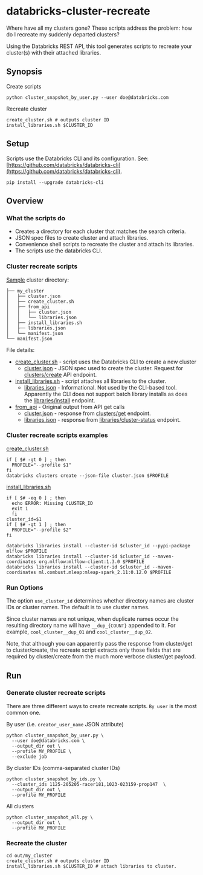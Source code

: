 # databricks-cluster-recreate

Where have all my clusters gone? These scripts address the problem: how do I recreate my suddenly departed clusters? 

Using the Databricks REST API, this tool generates scripts to recreate your cluster(s) with their attached libraries.

## Synopsis
Create scripts
```
python cluster_snapshot_by_user.py --user doe@databricks.com
```
Recreate cluster
```
create_cluster.sh # outputs cluster ID
install_libraries.sh $CLUSTER_ID
```


## Setup

Scripts use the Databricks CLI and its configuration.
See: [https://github.com/databricks/databricks-cli](https://github.com/databricks/databricks-cli).
```
pip install --upgrade databricks-cli
```

## Overview

### What the scripts do
* Creates a directory for each cluster that matches the search criteria.
* JSON spec files to create cluster and attach libraries.
* Convenience shell scripts to recreate the cluster and attach its libraries. 
* The scripts use the databricks CLI.

### Cluster recreate scripts 

[Sample](example) cluster directory:
```
├── my_cluster
│   ├── cluster.json
│   ├── create_cluster.sh
│   ├── from_api
│   │   ├── cluster.json
│   │   └── libraries.json
│   ├── install_libraries.sh
│   ├── libraries.json
│   └── manifest.json
└── manifest.json
```

File details:
* [create_cluster.sh](example/create_cluster.sh) - script uses the Databricks CLI to create a new cluster
  * [cluster.json](example/cluster.json) - JSON spec used to create the cluster. Request for [clusters/create](https://docs.databricks.com/api/latest/clusters.html#create) API endpoint.
* [install_libraries.sh](example/install_libraries.sh) - script attaches all libraries to the cluster.
  * [libraries.json](example/libraries.json) - Informational. Not used by the CLI-based tool. Apparently the CLI does not support batch library installs as does the [libraries/install](https://docs.databricks.com/dev-tools/api/latest/libraries.html#install) endpoint.
* [from_api](example/from_api) - Original output from API get calls
  * [cluster.json](example/from_api/cluster.json) - response from [clusters/get](https://docs.databricks.com/api/latest/clusters.html#get) endpoint.
  * [libraries.json](example/from_api/libraries.json) - response from [libraries/cluster-status](https://docs.databricks.com/api/latest/libraries.html#cluster-status) endpoint.

### Cluster recreate scripts examples

[create_cluster.sh](example/create_cluster.sh)
```
if [ $# -gt 0 ] ; then
  PROFILE="--profile $1"
fi
databricks clusters create --json-file cluster.json $PROFILE
```

[install_libraries.sh](example/install_libraries.sh)
```
if [ $# -eq 0 ] ; then
  echo ERROR: Missing CLUSTER_ID
  exit 1
  fi
cluster_id=$1
if [ $# -gt 1 ] ; then
  PROFILE="--profile $2"
fi

databricks libraries install --cluster-id $cluster_id --pypi-package mlflow $PROFILE
databricks libraries install --cluster-id $cluster_id --maven-coordinates org.mlflow:mlflow-client:1.3.0 $PROFILE
databricks libraries install --cluster-id $cluster_id --maven-coordinates ml.combust.mleap:mleap-spark_2.11:0.12.0 $PROFILE
```

### Run Options

The option `use_cluster_id` determines whether directory names are cluster IDs or cluster names. The default is to use cluster names.

Since cluster names are not unique, when duplicate names occur the resulting directory name will have `__dup_{COUNT}` appended to it. For example, `cool_cluster__dup_01` and `cool_cluster__dup_02`.

Note, that although you can apparently pass the response from cluster/get to cluster/create, the recreate script extracts only those fields that are required by cluster/create from the much more verbose cluster/get payload.


## Run 

### Generate cluster recreate scripts

There are three different ways to create recreate scripts. `By user` is the most common one.

By user (i.e. `creator_user_name` JSON attribute)
```
python cluster_snapshot_by_user.py \
  --user doe@databricks.com \
  --output_dir out \
  --profile MY_PROFILE \
  --exclude job
```

By cluster IDs (comma-separated cluster IDs)
```
python cluster_snapshot_by_ids.py \
  --cluster_ids 1125-205205-racer181,1023-023159-prop147  \
  --output_dir out \
  --profile MY_PROFILE
```

All clusters
```
python cluster_snapshot_all.py \
  --output_dir out \
  --profile MY_PROFILE
```

### Recreate the cluster

```
cd out/my_cluster
create_cluster.sh # outputs cluster ID
install_libraries.sh $CLUSTER_ID # attach libraries to cluster.
```

